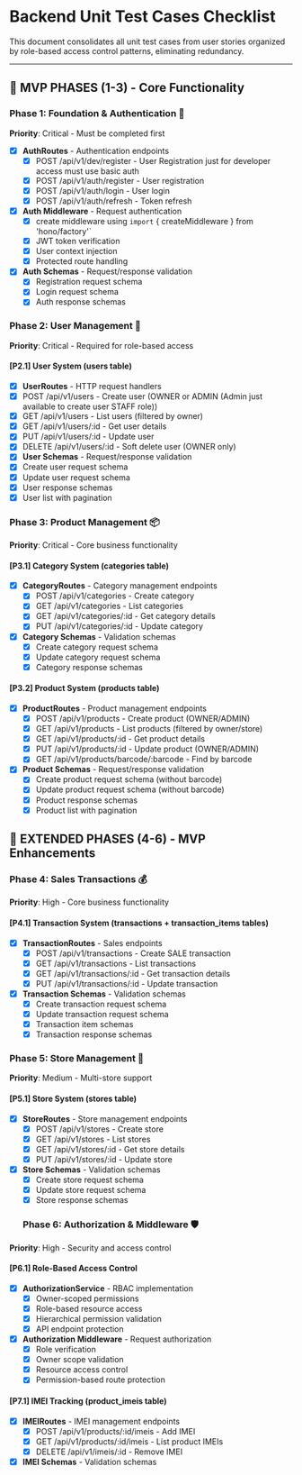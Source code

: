 # Backend Unit Test Cases Checklist

This document consolidates all unit test cases from user stories organized by role-based access control patterns, eliminating redundancy.

---

## 🎯 **MVP PHASES (1-3)** - Core Functionality

### **Phase 1: Foundation & Authentication** 🔐

**Priority**: Critical - Must be completed first

- [x] **AuthRoutes** - Authentication endpoints
  - [x] POST /api/v1/dev/register - User Registration just for developer access must use basic auth
  - [x] POST /api/v1/auth/register - User registration
  - [x] POST /api/v1/auth/login - User login
  - [x] POST /api/v1/auth/refresh - Token refresh
- [x] **Auth Middleware** - Request authentication
  - [x] create middleware using `import` { createMiddleware } from 'hono/factory'`
  - [x] JWT token verification
  - [x] User context injection
  - [x] Protected route handling
- [x] **Auth Schemas** - Request/response validation
  - [x] Registration request schema
  - [x] Login request schema
  - [x] Auth response schemas

### **Phase 2: User Management** 👥

**Priority**: Critical - Required for role-based access

#### [P2.1] User System (users table)

- [x]  **UserRoutes** - HTTP request handlers
  - [x]  POST /api/v1/users - Create user (OWNER or ADMIN (Admin just available to create user STAFF role))
  - [x]  GET /api/v1/users - List users (filtered by owner)
  - [x]  GET /api/v1/users/:id - Get user details
  - [x]  PUT /api/v1/users/:id - Update user
  - [x]  DELETE /api/v1/users/:id - Soft delete user (OWNER only)
- [x]  **User Schemas** - Request/response validation
  - [x]  Create user request schema
  - [x]  Update user request schema
  - [x]  User response schemas
  - [x]  User list with pagination

### **Phase 3: Product Management** 📦

**Priority**: Critical - Core business functionality

#### [P3.1] Category System (categories table)

- [x] **CategoryRoutes** - Category management endpoints
  - [x] POST /api/v1/categories - Create category
  - [x] GET /api/v1/categories - List categories
  - [x] GET /api/v1/categories/:id - Get category details
  - [x] PUT /api/v1/categories/:id - Update category
- [x] **Category Schemas** - Validation schemas
  - [x] Create category request schema
  - [x] Update category request schema
  - [x] Category response schemas

#### [P3.2] Product System (products table)

- [x] **ProductRoutes** - Product management endpoints
  - [x] POST /api/v1/products - Create product (OWNER/ADMIN)
  - [x] GET /api/v1/products - List products (filtered by owner/store)
  - [x] GET /api/v1/products/:id - Get product details
  - [x] PUT /api/v1/products/:id - Update product (OWNER/ADMIN)
  - [x] GET /api/v1/products/barcode/:barcode - Find by barcode
- [x] **Product Schemas** - Request/response validation
  - [x] Create product request schema (without barcode)
  - [x] Update product request schema (without barcode)
  - [x] Product response schemas
  - [x] Product list with pagination

## 🚀 **EXTENDED PHASES (4-6)** - MVP Enhancements

### **Phase 4: Sales Transactions** 💰

**Priority**: High - Core business functionality

#### [P4.1] Transaction System (transactions + transaction_items tables)

- [x] **TransactionRoutes** - Sales endpoints
  - [x] POST /api/v1/transactions - Create SALE transaction
  - [x] GET /api/v1/transactions - List transactions
  - [x] GET /api/v1/transactions/:id - Get transaction details
  - [x] PUT /api/v1/transactions/:id - Update transaction
- [x] **Transaction Schemas** - Validation schemas
  - [x] Create transaction request schema
  - [x] Update transaction request schema
  - [x] Transaction item schemas
  - [x] Transaction response schemas

### **Phase 5: Store Management** 🏪

**Priority**: Medium - Multi-store support

#### [P5.1] Store System (stores table)

- [x] **StoreRoutes** - Store management endpoints
  - [x] POST /api/v1/stores - Create store
  - [x] GET /api/v1/stores - List stores
  - [x] GET /api/v1/stores/:id - Get store details
  - [x] PUT /api/v1/stores/:id - Update store
- [x] **Store Schemas** - Validation schemas
  - [x] Create store request schema
  - [x] Update store request schema
  - [x] Store response schemas

  ### **Phase 6: Authorization & Middleware** 🛡️

**Priority**: High - Security and access control

#### [P6.1] Role-Based Access Control

- [x] **AuthorizationService** - RBAC implementation
  - [x] Owner-scoped permissions
  - [x] Role-based resource access
  - [x] Hierarchical permission validation
  - [x] API endpoint protection
- [x] **Authorization Middleware** - Request authorization
  - [x] Role verification
  - [x] Owner scope validation
  - [x] Resource access control
  - [x] Permission-based route protection

#### [P7.1] IMEI Tracking (product_imeis table)

- [x] **IMEIRoutes** - IMEI management endpoints
  - [x] POST /api/v1/products/:id/imeis - Add IMEI
  - [x] GET /api/v1/products/:id/imeis - List product IMEIs
  - [x] DELETE /api/v1/imeis/:id - Remove IMEI
- [x] **IMEI Schemas** - Validation schemas
